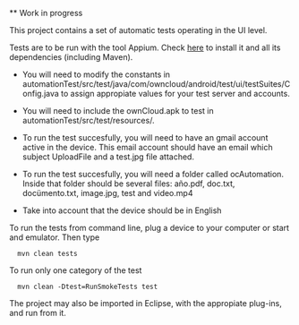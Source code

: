 ** Work in progress

This project contains a set of automatic tests operating in the UI level.

Tests are to be run with the tool Appium. Check [here][0] to install it and all its dependencies (including Maven).

* You will need to modify the constants in automationTest/src/test/java/com/owncloud/android/test/ui/testSuites/Config.java to assign appropiate values for your test server and accounts.

* You will need to include the ownCloud.apk to test in automationTest/src/test/resources/.
* To run the test succesfully, you will need to have an gmail account active in the device. This email account should have an email which subject UploadFile and a test.jpg file attached.
* To run the test succesfully, you will need a folder called ocAutomation. Inside that folder should be several files: año.pdf, doc.txt, docümento.txt, image.jpg, test and video.mp4
* Take into account that the device should be in English

To run the tests from command line, plug a device to your computer or start and emulator. Then type 

      mvn clean tests

To run only one category of the test

      mvn clean -Dtest=RunSmokeTests test

The project may also be imported in Eclipse, with the appropiate plug-ins, and run from it.

[0]: http://appium.io/slate/en/master/?java#about-appium
